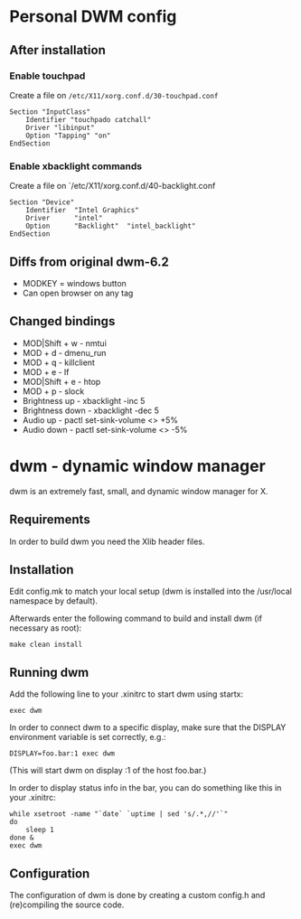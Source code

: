 
# Personal DWM config

## After installation

### Enable touchpad
Create a file on `/etc/X11/xorg.conf.d/30-touchpad.conf`
```
Section "InputClass"
    Identifier "touchpado catchall"
    Driver "libinput"
    Option "Tapping" "on"
EndSection
```

### Enable xbacklight commands
Create a file on `/etc/X11/xorg.conf.d/40-backlight.conf
```
Section "Device"
    Identifier  "Intel Graphics" 
    Driver      "intel"
    Option      "Backlight"  "intel_backlight"
EndSection
```

## Diffs from original dwm-6.2

- MODKEY = windows button
- Can open browser on any tag

## Changed bindings

- MOD|Shift	+ w - nmtui
- MOD 	  	+ d - dmenu_run
- MOD 		+ q - killclient
- MOD 		+ e - lf
- MOD|Shift	+ e - htop
- MOD		+ p - slock
- Brightness up	    - xbacklight -inc 5
- Brightness down   - xbacklight -dec 5
- Audio up	    - pactl set-sink-volume <> +5%
- Audio down	    - pactl set-sink-volume <> -5%





dwm - dynamic window manager
============================
dwm is an extremely fast, small, and dynamic window manager for X.


Requirements
------------
In order to build dwm you need the Xlib header files.


Installation
------------
Edit config.mk to match your local setup (dwm is installed into
the /usr/local namespace by default).

Afterwards enter the following command to build and install dwm (if
necessary as root):

    make clean install


Running dwm
-----------
Add the following line to your .xinitrc to start dwm using startx:

    exec dwm

In order to connect dwm to a specific display, make sure that
the DISPLAY environment variable is set correctly, e.g.:

    DISPLAY=foo.bar:1 exec dwm

(This will start dwm on display :1 of the host foo.bar.)

In order to display status info in the bar, you can do something
like this in your .xinitrc:

    while xsetroot -name "`date` `uptime | sed 's/.*,//'`"
    do
    	sleep 1
    done &
    exec dwm


Configuration
-------------
The configuration of dwm is done by creating a custom config.h
and (re)compiling the source code.
